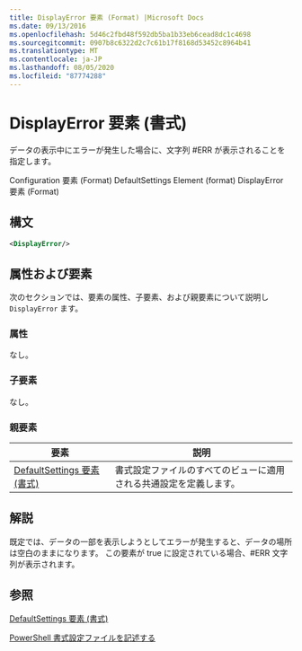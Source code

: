 ```yaml
---
title: DisplayError 要素 (Format) |Microsoft Docs
ms.date: 09/13/2016
ms.openlocfilehash: 5d46c2fbd48f592db5ba1b33eb6cead8dc1c4698
ms.sourcegitcommit: 0907b8c6322d2c7c61b17f8168d53452c8964b41
ms.translationtype: MT
ms.contentlocale: ja-JP
ms.lasthandoff: 08/05/2020
ms.locfileid: "87774288"
---
```

# <a name="displayerror-element-format"></a>DisplayError 要素 (書式)

データの表示中にエラーが発生した場合に、文字列 #ERR が表示されることを指定します。

Configuration 要素 (Format) DefaultSettings Element (format) DisplayError 要素 (Format)

## <a name="syntax"></a>構文

```xml
<DisplayError/>
```

## <a name="attributes-and-elements"></a>属性および要素

次のセクションでは、要素の属性、子要素、および親要素について説明し `DisplayError` ます。

### <a name="attributes"></a>属性

なし。

### <a name="child-elements"></a>子要素

なし。

### <a name="parent-elements"></a>親要素

|要素|説明|
|-------------|-----------------|
|[DefaultSettings 要素 (書式)](./defaultsettings-element-format.md)|書式設定ファイルのすべてのビューに適用される共通設定を定義します。|

## <a name="remarks"></a>解説

既定では、データの一部を表示しようとしてエラーが発生すると、データの場所は空白のままになります。 この要素が true に設定されている場合、#ERR 文字列が表示されます。

## <a name="see-also"></a>参照

[DefaultSettings 要素 (書式)](./defaultsettings-element-format.md)

[PowerShell 書式設定ファイルを記述する](./writing-a-powershell-formatting-file.md)
